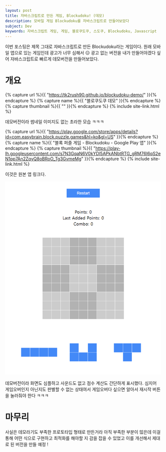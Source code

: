 ```yaml
---
layout: post
title: 자바스크립트로 만든 게임, Blockudoku! (데모)
description: 모바일 게임 Blockudoku를 자바스크립트로 만들어보았다
subject: Dev
keywords: 자바스크립트 게임, 게임, 블로쿠도쿠, 스도쿠, Blockudoku, Javascript
---
```


이번 포스팅은 제목 그대로 자바스크립트로 만든 Blockudoku라는 게임이다.
원래 모바일 앱으로 있는 게임인데 광고가 너무 심해서 😑 광고 없는 버전을 내가 만들어야겠다 싶어
자바스크립트로 빠르게 데모버전을 만들어보았다.

# 개요

{% capture url %}{{ "https://tk2rush90.github.io/blockudoku-demo/" }}{% endcapture %}
{% capture name %}{{ "블로쿠도쿠 데모" }}{% endcapture %}
{% capture thumbnail %}{{ "" }}{% endcapture %}
{% include site-link.html %}

데모버전이라 썸네일 이미지도 없는 초라한 모습 ㅋㅋㅋ

{% capture url %}{{ "https://play.google.com/store/apps/details?id=com.easybrain.block.puzzle.games&hl=ko&gl=US" }}{% endcapture %}
{% capture name %}{{ "블록 퍼즐 게임 - Blockudoku - Google Play 앱" }}{% endcapture %}
{% capture thumbnail %}{{ "https://play-lh.googleusercontent.com/s7N3GqaN6V0kYDl5APkANbtRTG_gRM76I6qS2eN1pp7An2ZqyQ8oBRoO_Tg3GvmeMg" }}{% endcapture %}
{% include site-link.html %}

이것은 원본 앱 링크다.

[![미리보기](/assets/images/blockudoku.png)](/assets/images/blockudoku.png)

데모버전이라 화면도 심플하고 사운드도 없고 점수 계산도 간단하게 표시했다.
심지어 게임오버인지 아닌지도 판별할 수 없는 상태여서
게임오버다 싶으면 알아서 재시작 버튼을 눌러줘야 한다 ㅋㅋㅋ

# 마무리

사실은 데모라기도 부족한 프로토타입 형태로 만든거라 아직 부족한 부분이 많은데
이걸 통해 어떤 식으로 구현하고 최적화를 해야할 지 감을 잡을 수 있었고
이를 개선해서 제대로 된 버전을 만들 예정 !

